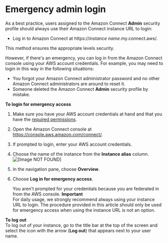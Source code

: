 # Emergency admin login<a name="emergency-admin-login"></a>

As a best practice, users assigned to the Amazon Connect **Admin** security profile should always use their Amazon Connect instance URL to login:
+ Log in to Amazon Connect at https://*instance name*\.my\.connect\.aws/\.

This method ensures the appropriate levels security\.

However, if there's an emergency, you can log in from the Amazon Connect console using your AWS account credentials\. For example, you may need to login in this way in the following situations:
+ You forgot your Amazon Connect administrator password and no other Amazon Connect administrators are around to reset it\.
+ Someone deleted the Amazon Connect **Admin** security profile by mistake\.

**To login for emergency access**

1. Make sure you have your AWS account credentials at hand and that you have the [required permissions](security-iam-amazon-connect-permissions.md#federations)\.

1. Open the Amazon Connect console at [https://console\.aws\.amazon\.com/connect/](https://console.aws.amazon.com/connect/)\.

1. If prompted to login, enter your AWS account credentials\.

1. Choose the name of the instance from the **Instance alias** column\.  
![\[Image NOT FOUND\]](http://docs.aws.amazon.com/connect/latest/adminguide/images/instance.png)

1. In the navigation pane, choose **Overview**\.

1. Choose **Log in for emergency access**\.

   You aren't prompted for your credentials because you are federated in from the AWS console\.
**Important**  
For daily usage, we strongly recommend always using your instance URL to login\. The procedure provided in this article should only be used for emergency access when using the instance URL is not an option\.

**To log out**  
To log out of your instance, go to the title bar at the top of the screen and select the icon with the arrow \(**Log out**\) that appears next to your user name\.